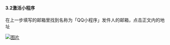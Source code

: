 #### 3.2激活小程序

在上一步填写的邮箱里找到名称为「QQ小程序」发件人的邮箱，点击正文内的地址

[![图片](http://qrs.3l7c.com/shareyou/doc/pro/6feb8257-d0e5-4d27-a43d-ca0de967ecf9.036.jpeg "图片")](http://qrs.3l7c.com/shareyou/doc/pro/6feb8257-d0e5-4d27-a43d-ca0de967ecf9.036.jpeg)